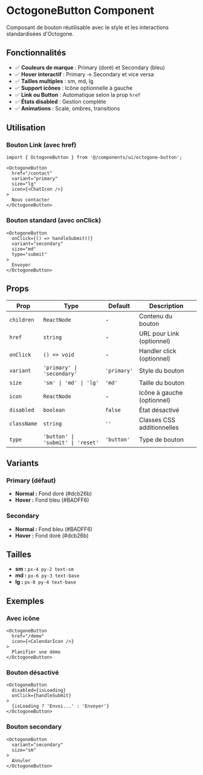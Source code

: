 # OctogoneButton Component

Composant de bouton réutilisable avec le style et les interactions standardisées d'Octogone.

## Fonctionnalités

- ✅ **Couleurs de marque** : Primary (doré) et Secondary (bleu)
- ✅ **Hover interactif** : Primary → Secondary et vice versa
- ✅ **Tailles multiples** : sm, md, lg
- ✅ **Support icônes** : Icône optionnelle à gauche
- ✅ **Link ou Button** : Automatique selon la prop `href`
- ✅ **États disabled** : Gestion complète
- ✅ **Animations** : Scale, ombres, transitions

## Utilisation

### Bouton Link (avec href)
```tsx
import { OctogoneButton } from '@/components/ui/octogone-button';

<OctogoneButton 
  href="/contact"
  variant="primary"
  size="lg"
  icon={<ChatIcon />}
>
  Nous contacter
</OctogoneButton>
```

### Bouton standard (avec onClick)
```tsx
<OctogoneButton 
  onClick={() => handleSubmit()}
  variant="secondary"
  size="md"
  type="submit"
>
  Envoyer
</OctogoneButton>
```

## Props

| Prop | Type | Default | Description |
|------|------|---------|-------------|
| `children` | `ReactNode` | - | Contenu du bouton |
| `href` | `string` | - | URL pour Link (optionnel) |
| `onClick` | `() => void` | - | Handler click (optionnel) |
| `variant` | `'primary' \| 'secondary'` | `'primary'` | Style du bouton |
| `size` | `'sm' \| 'md' \| 'lg'` | `'md'` | Taille du bouton |
| `icon` | `ReactNode` | - | Icône à gauche (optionnel) |
| `disabled` | `boolean` | `false` | État désactivé |
| `className` | `string` | `''` | Classes CSS additionnelles |
| `type` | `'button' \| 'submit' \| 'reset'` | `'button'` | Type de bouton |

## Variants

### Primary (défaut)
- **Normal :** Fond doré (#dcb26b)
- **Hover :** Fond bleu (#BADFF6)

### Secondary
- **Normal :** Fond bleu (#BADFF6)
- **Hover :** Fond doré (#dcb26b)

## Tailles

- **sm :** `px-4 py-2 text-sm`
- **md :** `px-6 py-3 text-base`
- **lg :** `px-8 py-4 text-base`

## Exemples

### Avec icône
```tsx
<OctogoneButton 
  href="/demo"
  icon={<CalendarIcon />}
>
  Planifier une démo
</OctogoneButton>
```

### Bouton désactivé
```tsx
<OctogoneButton 
  disabled={isLoading}
  onClick={handleSubmit}
>
  {isLoading ? 'Envoi...' : 'Envoyer'}
</OctogoneButton>
```

### Bouton secondary
```tsx
<OctogoneButton 
  variant="secondary"
  size="sm"
>
  Annuler
</OctogoneButton>
```
